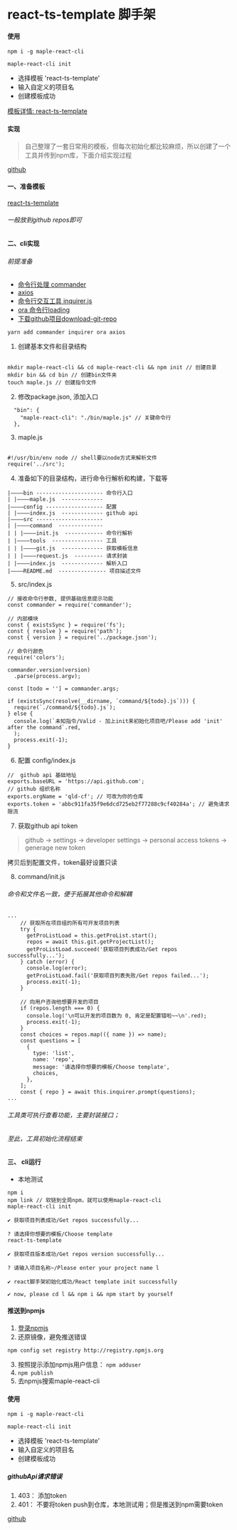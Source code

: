 # react-ts-template 脚手架

#### 使用
`npm i -g maple-react-cli`

`maple-react-cli init`

- 选择模板 'react-ts-template'
- 输入自定义的项目名
- 创建模板成功

[模板详情: react-ts-template](https://github.com/qld-cf/react-ts-template)


#### 实现


> 自己整理了一套日常用的模板，但每次初始化都比较麻烦，所以创建了一个工具并传到npm库，下面介绍实现过程


[github](https://github.com/qld-cf/maple-react-cli)

#### 一、准备模板

[react-ts-template](https://github.com/qld-cf/react-ts-template)

###### 一般放到github repos即可



#### 二、cli实现

###### 前提准备
- [命令行处理 commander](https://www.npmjs.com/package/commander)
- [axios](https://www.npmjs.com/package/axios)
-  [命令行交互工具 inquirer.js](https://github.com/SBoudrias/Inquirer.js#documentation)
-  [ora 命令行loading](https://www.npmjs.com/package/ora)
- [下载github项目download-git-repo](https://www.npmjs.com/package/download-git-repo)

```
yarn add commander inquirer ora axios
```


1. 创建基本文件和目录结构
```

mkdir maple-react-cli && cd maple-react-cli && npm init // 创建目录
mkdir bin && cd bin // 创建bin文件夹
touch maple.js // 创建指令文件
```

2. 修改package.json, 添加入口
```
  "bin": {
    "maple-react-cli": "./bin/maple.js" // 关键命令行
  },
```

3. maple.js
```

#!/usr/bin/env node // shell要以node方式来解析文件
require('../src');

```

4. 准备如下的目录结构，进行命令行解析和构建，下载等

```
|————bin --------------------- 命令行入口
| |————maple.js  -------------
|————config ------------------ 配置
| |————index.js  ------------- github api
|————src ---------------------
| |————command  --------------
| | |————init.js  ------------ 命令行解析
| |————tools  ---------------- 工具
| | |————git.js  ------------- 获取模板信息
| | |————request.js  --------- 请求封装
| |————index.js  ------------- 解析入口
|————README.md  --------------- 项目描述文件
```

5. src/index.js

```
// 接收命令行参数, 提供基础信息提示功能
const commander = require('commander');

// 内部模块
const { existsSync } = require('fs');
const { resolve } = require('path');
const { version } = require('../package.json');

// 命令行颜色
require('colors');

commander.version(version)
  .parse(process.argv);

const [todo = ''] = commander.args;

if (existsSync(resolve(__dirname, `command/${todo}.js`))) {
  require(`./command/${todo}.js`);
} else {
  console.log(`未知指令/Valid - 加上init来初始化项目吧/Please add 'init' after the command`.red,
  );
  process.exit(-1);
}

```

6. 配置 config/index.js

```
//  github api 基础地址
exports.baseURL = 'https://api.github.com';
// github 组织名称
exports.orgName = 'qld-cf'; // 可改为你的仓库
exports.token = 'abbc911fa35f9e6dcd725eb2f77288c9cf40284a'; // 避免请求限流

```

7. 获取github api token

> github -> settings -> developer settings -> personal access tokens -> generage new token

拷贝后到配置文件，token最好设置只读

8. command/init.js
###### 命令和文件名一致，便于拓展其他命令和解耦

```
...
    // 获取所在项目组的所有可开发项目列表
    try {
      getProListLoad = this.getProList.start();
      repos = await this.git.getProjectList();
      getProListLoad.succeed('获取项目列表成功/Get repos successfully...');
    } catch (error) {
      console.log(error);
      getProListLoad.fail('获取项目列表失败/Get repos failed...');
      process.exit(-1);
    }

    // 向用户咨询他想要开发的项目
    if (repos.length === 0) {
      console.log('\n可以开发的项目数为 0, 肯定是配置错啦~~\n'.red);
      process.exit(-1);
    }
    const choices = repos.map(({ name }) => name);
    const questions = [
      {
        type: 'list',
        name: 'repo',
        message: '请选择你想要的模板/Choose template',
        choices,
      },
    ];
    const { repo } = await this.inquirer.prompt(questions);
...
```

###### 工具类可执行查看功能，主要封装接口；
###### 至此，工具初始化流程结束

#### 三、 cli运行

- 本地测试
```
npm i
npm link // 软链到全局npm，就可以使用maple-react-cli
maple-react-cli init
```

```
✔ 获取项目列表成功/Get repos successfully...

? 请选择你想要的模板/Choose template
react-ts-template

✔ 获取项目版本成功/Get repos version successfully...

? 请输入项目名称~/Please enter your project name l

✔ react脚手架初始化成功/React template init successfully

✔ now, please cd l && npm i && npm start by yourself
```

#### 推送到npmjs

1. [登录npmjs](https://www.npmjs.com/)
2. 还原镜像，避免推送错误
```
npm config set registry http://registry.npmjs.org
```
3. 按照提示添加npmjs用户信息： `npm adduser`
4. `npm publish`
5. 去npmjs搜索maple-react-cli




#### 使用
`npm i -g maple-react-cli`

`maple-react-cli init`

- 选择模板 'react-ts-template'
- 输入自定义的项目名
- 创建模板成功

##### githubApi请求错误
1. 403： 添加token
2. 401： 不要将token push到仓库，本地测试用；但是推送到npm需要token


[github](https://github.com/qld-cf/maple-react-cli)